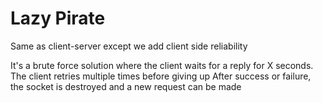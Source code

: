 # Lazy Pirate
Same as client-server except we add client side reliability

It's a brute force solution where the client waits for a reply for X seconds.
The client retries multiple times before giving up
After success or failure, the socket is destroyed and a new request can be made
